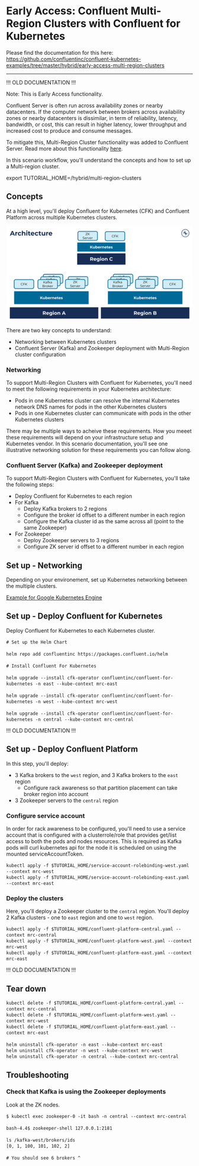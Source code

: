 # Early Access: Confluent Multi-Region Clusters with Confluent for Kubernetes


Please find the documentation for this here: https://github.com/confluentinc/confluent-kubernetes-examples/tree/master/hybrid/early-access-multi-region-clusters





-----------

!!! OLD DOCUMENTATION !!!

Note: This is Early Access functionality.

Confluent Server is often run across availability zones or nearby datacenters. If the computer network between brokers across availability zones or nearby datacenters is dissimilar, in term of reliability, latency, bandwidth, or cost, this can result in higher latency, lower throughput and increased cost to produce and consume messages.

To mitigate this, Multi-Region Cluster functionality was added to Confluent Server. Read more about this functionality [here](https://docs.confluent.io/platform/current/multi-dc-deployments/multi-region.html).

In this scenario workflow, you'll understand the concepts and how to set up a Multi-region cluster.

export TUTORIAL_HOME=<Tutorial directory>/hybrid/multi-region-clusters

## Concepts

At a high level, you'll deploy Confluent for Kubernetes (CFK) and Confluent Platform across multiple Kubernetes clusters.

![High level architecture](../../images/mrc-architecture.png)

There are two key concepts to understand:

- Networking between Kubernetes clusters
- Confluent Server (Kafka) and Zookeeper deployment with Multi-Region cluster configuration

### Networking

To support Multi-Region Clusters with Confluent for Kubernetes, you'll need to meet the following requirements in your Kubernetes architecture:

- Pods in one Kubernetes cluster can resolve the internal Kubernetes network DNS names for pods in the other Kubernetes clusters
- Pods in one Kubernetes cluster can communicate with pods in the other Kubernetes clusters

There may be multiple ways to acheive these requirements. How you meeet these requirements will depend on your infrastructure setup and Kubernetes vendor. 
In this scenario documentation, you'll see one illustrative networking solution for these requirements you can follow along.

### Confluent Server (Kafka) and Zookeeper deployment

To support Multi-Region Clusters with Confluent for Kubernetes, you'll take the following steps:

- Deploy Confluent for Kubernetes to each region
- For Kafka
  - Deploy Kafka brokers to 2 regions
  - Configure the broker id offset to a different number in each region
  - Configure the Kafka cluster id as the same across all (point to the same Zookeeper)
- For Zookeeper
  - Deploy Zookeeper servers to 3 regions
  - Configure ZK server id offset to a different number in each region

## Set up - Networking

Depending on your environement, set up Kubernetes networking between the multiple clusters.

[Example for Google Kubernetes Engine](./networking-GKE-README.md)

## Set up - Deploy Confluent for Kubernetes

Deploy Confluent for Kubernetes to each Kubernetes cluster.

```
# Set up the Helm Chart

helm repo add confluentinc https://packages.confluent.io/helm

# Install Confluent For Kubernetes

helm upgrade --install cfk-operator confluentinc/confluent-for-kubernetes -n east --kube-context mrc-east

helm upgrade --install cfk-operator confluentinc/confluent-for-kubernetes -n west --kube-context mrc-west

helm upgrade --install cfk-operator confluentinc/confluent-for-kubernetes -n central --kube-context mrc-central
```

!!! OLD DOCUMENTATION !!!  
  
## Set up - Deploy Confluent Platform

In this step, you'll deploy:
- 3 Kafka brokers to the `west` region, and 3 Kafka brokers to the `east` region
  - Configure rack awareness so that partition placement can take broker region into account
- 3 Zookeeper servers to the `central` region

### Configure service account

In order for rack awareness to be configured, you'll need to use a service account that is configured with a clusterrole/role that provides get/list access to both the pods and nodes resources. This is required as Kafka pods will curl kubernetes api for the node it is scheduled on using the mounted serviceAccountToken.

```
kubectl apply -f $TUTORIAL_HOME/service-account-rolebinding-west.yaml --context mrc-west
kubectl apply -f $TUTORIAL_HOME/service-account-rolebinding-east.yaml --context mrc-east
```

### Deploy the clusters

Here, you'll deploy a Zookeeper cluster to the `central` region.
You'll deploy 2 Kafka clusters - one to `east` region and one to `west` region.

```
kubectl apply -f $TUTORIAL_HOME/confluent-platform-central.yaml --context mrc-central
kubectl apply -f $TUTORIAL_HOME/confluent-platform-west.yaml --context mrc-west
kubectl apply -f $TUTORIAL_HOME/confluent-platform-east.yaml --context mrc-east
```

!!! OLD DOCUMENTATION !!!

## Tear down

```
kubectl delete -f $TUTORIAL_HOME/confluent-platform-central.yaml --context mrc-central
kubectl delete -f $TUTORIAL_HOME/confluent-platform-west.yaml --context mrc-west
kubectl delete -f $TUTORIAL_HOME/confluent-platform-east.yaml --context mrc-east

helm uninstall cfk-operator -n east --kube-context mrc-east
helm uninstall cfk-operator -n west --kube-context mrc-west
helm uninstall cfk-operator -n central --kube-context mrc-central
```


## Troubleshooting

### Check that Kafka is using the Zookeeper deployments

Look at the ZK nodes.

```
$ kubectl exec zookeeper-0 -it bash -n central --context mrc-central

bash-4.4$ zookeeper-shell 127.0.0.1:2181

ls /kafka-west/brokers/ids
[0, 1, 100, 101, 102, 2]

# You should see 6 brokers ^
```
